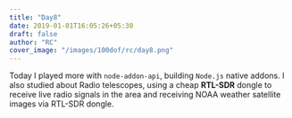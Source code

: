 ```yaml
---
title: "Day8"
date: 2019-01-01T16:05:26+05:30
draft: false
author: "RC"
cover_image: "/images/100dof/rc/day8.png"
---
```


Today I played more with `node-addon-api`, building `Node.js` native addons. I also studied about Radio telescopes, using a cheap __RTL-SDR__ dongle to receive live radio signals in the area and receiving NOAA weather satellite images via RTL-SDR dongle.
